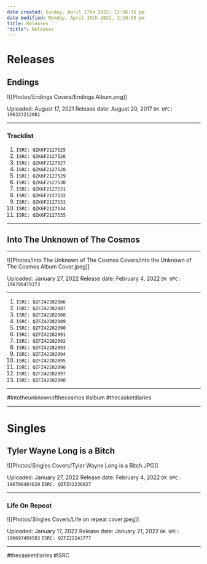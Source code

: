 ```yaml
---
date created: Sunday, April 17th 2022, 12:36:35 pm
date modified: Monday, April 18th 2022, 2:10:53 pm
title: Releases
"title": Releases
---
```

# Releases

## Endings

![[Photos/Endings Covers/Endings Album.png]]


Uploaded: August 17, 2021
Release date: August 20, 2017
`DK UPC: 196323212081`

---

### Tracklist

 1. `ISRC: QZK6F2127525`
 2. `ISRC: QZK6F2127526`
 3. `ISRC: QZK6F2127527`
 4. `ISRC: QZK6F2127528`
 5. `ISRC: QZK6F2127529`
 6. `ISRC: QZK6F2127530`
 7. `ISRC: QZK6F2127531`
 8. `ISRC: QZK6F2127532`
 9. `ISRC: QZK6F2127533`
10. `ISRC: QZK6F2127534`
11. `ISRC: QZK6F2127535`

---

## Into The Unknown of The Cosmos

---

![[Photos/Into The Unknown of The Cosmos Covers/Into the Unknown of The Cosmos Album Cover.jpeg]]

Uploaded: January 27, 2022
Release date: February 4, 2022
`DK UPC: 196700479373`


---

01. `ISRC: QZFZ42282086`
02. `ISRC: QZFZ42282087`
03. `ISRC: QZFZ42282088`
04. `ISRC: QZFZ42282089`
05. `ISRC: QZFZ42282090`
06. `ISRC: QZFZ42282091`
07. `ISRC: QZFZ42282092`
08. `ISRC: QZFZ42282093`
09. `ISRC: QZFZ42282094`
10. `ISRC: QZFZ42282095`
11. `ISRC: QZFZ42282096`
12. `ISRC: QZFZ42282097`
13. `ISRC: QZFZ42282098`

---

  #Intotheunknownofthecosmos #album #thecasketdiaries


---

# Singles

## Tyler Wayne Long is a Bitch

![[Photos/Singles Covers/Tyler Wayne Long is a Bitch.JPG]]

Uploaded: January 27, 2022
Release date: February 4, 2022
`DK UPC: 196700484629`
`ISRC: QZFZ42236827`


---

### Life On Repeat

![[Photos/Singles Covers/Life on repeat cover.jpeg]]

Uploaded: January 17, 2022
Release date: January 21, 2022
`DK UPC: 196697499583`
`ISRC: QZFZ22243777`

---

#thecasketdiaries #ISRC
